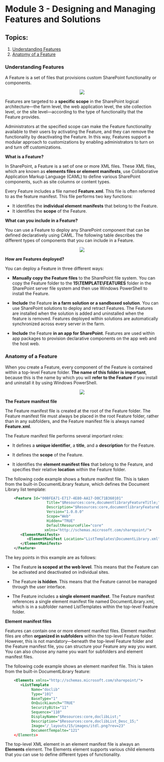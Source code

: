 # Module 3 - Designing and Managing Features and Solutions

## **Topics**:

1. [Understanding Features](#understanding-features)
2. [Anatomy of a Feature](#anatomy-of-a-feature)

### **Understanding Features**

A Feature is a set of files that provisions custom SharePoint functionality or components. 

<p align="center">
  <img src="https://user-images.githubusercontent.com/66135471/216036222-c2996389-8b87-41b0-9eff-3b5aed54b33e.png">
</p>

Features are targeted to a **specific scope** in the SharePoint logical architecture—the farm level, the web application level, the site collection level, or the site level—according to the type of functionality that the Feature provides. 

Administrators at the specified scope can make the Feature functionality available to their users by activating the Feature, and they can remove the functionality by deactivating the Feature. In this way, Features support a modular approach to customizations by enabling administrators to turn on and turn off customizations.

**What is a Feature?**

In SharePoint, a Feature is a set of one or more XML files. These XML files, which are known as **elements files or element manifests**, use Collaborative Application Markup Language (CAML) to define various SharePoint components, such as site columns or content types. 

Every Feature includes a file named **Feature.xml**. This file is often referred to as the feature manifest. This file performs two key functions:

- It identifies the **individual element manifests** that belong to the Feature.
- It identifies the **scope** of the Feature.

**What can you include in a Feature?**

You can use a Feature to deploy any SharePoint component that can be defined declaratively using CAML. The following table describes the different types of components that you can include in a Feature.

<p align="center">
  <img src="https://user-images.githubusercontent.com/66135471/216036958-8a89f683-b384-40fc-b311-cb427207300d.png">
</p>

**How are Features deployed?**

You can deploy a Feature in three different ways:
- **Manually copy the Feature files** to the SharePoint file system. You can copy the Feature folder to the **15\TEMPLATE\FEATURES** folder in the SharePoint server file system and then use Windows PowerShell to install the Feature. 

- **Include** the Feature **in a farm solution or a sandboxed solution**. You can use SharePoint solutions to deploy and retract Features. The Features are installed when the solution is added and uninstalled when the feature is removed. Features deployed within solutions are automatically synchronized across every server in the farm.

- **Include** the Feature **in an app for SharePoint**. Features are used within app packages to provision declarative components on the app web and the host web.

### **Anatomy of a Feature**

When you create a Feature, every component of the Feature is contained within a top-level Feature folder. **The name of this folder is important**, because this is the name by which you will **refer to the Feature** if you install and uninstall it by using Windows PowerShell.

<p align="center">
  <img src="https://user-images.githubusercontent.com/66135471/216037693-70595839-9821-4cb8-abdb-0beafacca2b8.png">
</p>

**The Feature manifest file**

The Feature manifest file is created at the root of the Feature folder. The Feature manifest file must always be placed in the root Feature folder, rather than in any subfolders, and the Feature manifest file is always named **Feature.xml**. 

The Feature manifest file performs several important roles:

- It defines a **unique identifier**, a **title**, and a **description** for the Feature.

- It defines the **scope** of the Feature.

- It identifies the **element manifest files** that belong to the Feature, and specifies their relative **location** within the Feature folder.

The following code example shows a feature manifest file. This is taken from the built-in DocumentLibrary feature, which defines the Document Library list template:

```XML
	<Feature Id="00BFEA71-E717-4E80-AA17-D0C71B360101"
	               Title="$Resources:core,documentlibraryFeatureTitle;"
	               Description="$Resources:core,documentlibraryFeatureDesc;"
	               Version="1.0.0.0"
	               Scope="Web"
	               Hidden="TRUE"
	               DefaultResourceFile="core"
	              xmlns="http://schemas.microsoft.com/sharepoint/">
	   <ElementManifests>
	      <ElementManifest Location="ListTemplates\DocumentLibrary.xml" />
	   </ElementManifests>
	</Feature>
```

The key points in this example are as follows:

- The Feature **is scoped at the web level**. This means that the Feature can be activated and deactivated on individual sites. 

- The Feature **is hidden**. This means that the Feature cannot be managed through the user interface.

- The Feature includes a **single element manifest**. The Feature manifest references a single element manifest file named DocumentLibrary.xml, which is in a subfolder named ListTemplates within the top-level Feature folder.

**Element manifest files**

Features can contain one or more element manifest files. Element manifest files are often **organized in subfolders** within the top-level Feature folder. However, this is not mandatory—beneath the top-level Feature folder and the Feature manifest file, you can structure your Feature any way you want. You can also choose any name you want for subfolders and element manifest files.

The following code example shows an element manifest file. This is taken from the built-in DocumentLibrary feature:

```XML
	<Elements xmlns="http://schemas.microsoft.com/sharepoint/">
	   <ListTemplate
	        Name="doclib"
	        Type="101"
	        BaseType="1"
	        OnQuickLaunch="TRUE"
	        SecurityBits="11"
	        Sequence="110"
	        DisplayName="$Resources:core,doclibList;"
	        Description="$Resources:core,doclibList_Desc_15;"
	        Image="/_layouts/15/images/itdl.png?rev=23"
	        DocumentTempalte="121"
	</Elements>
```

The top-level XML element in an element manifest file is always an **Elements** element. The Elements element supports various child elements that you can use to define different types of functionality.
